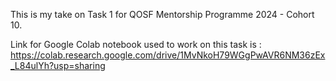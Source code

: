 This is my take on Task 1 for QOSF Mentorship Programme 2024 - Cohort 10.

Link for Google Colab notebook used to work on this task is :
https://colab.research.google.com/drive/1MvNkoH79WGgPwAVR6NM36zEx_L84ulYh?usp=sharing
